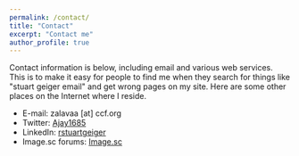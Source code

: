 ```yaml
---
permalink: /contact/
title: "Contact"
excerpt: "Contact me"
author_profile: true
---
```

Contact information is below, including email and various web services.  This is to make it easy for people to find me when they search for things like "stuart geiger email" and get wrong pages on my site.  Here are some other places on the Internet where I reside.

* E-mail: zalavaa [at] ccf.org
* Twitter: [Ajay1685](http://twitter.com/ajay1685)
* LinkedIn: [rstuartgeiger](http://www.linkedin.com/in/rstuartgeiger)
* Image.sc forums: [Image.sc](https://forum.image.sc/u/Ajay_Zalavadia/summary)
